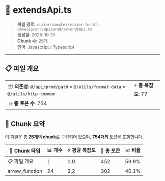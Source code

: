 # 📄 extendsApi.ts

> **파일 경로**: `vizier(sample)/vizier-fe-all-develop/src/api/prod/extendsApi.ts`  
> **생성일**: 2025-10-13  
> **Chunk 수**: 25개  
> **언어**: Javascript / Typescript
---


## 📋 파일 개요

| | |
|--|--|
| 📦 **의존성**: `@/api/prod/path` • `@/utils/format-data` • `@/utils/http-common` | ⚡ **총 복잡도**: 77 |
| 📊 **총 토큰 수**: 754 |  |






## 🧩 Chunk 요약

이 파일은 총 **25개의 chunk**로 구성되어 있으며, **754개의 토큰**을 포함합니다.

| 🧩 Chunk 타입 | 📊 개수 | ⚡ 평균 복잡도 | 📝 총 토큰 | 📈 비율 |
|---------------|--------|-------------|----------|--------|
| 📋 파일 개요 | 1 | 0.0 | 452 | 59.9% |
| arrow_function | 24 | 3.2 | 302 | 40.1% |


